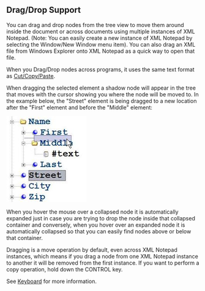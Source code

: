 
## Drag/Drop Support

You can drag and drop nodes from the tree view to move them around inside the document or across documents using multiple instances of XML Notepad. (Note: You can easily create a new instance of XML Notepad by selecting the Window/New Window menu item). You can also drag an XML file from Windows Explorer onto XML Notepad as a quick way to open that file.

When you Drag/Drop nodes across programs, it uses the same text format as [Cut/Copy/Paste](../clipboard/).

When dragging the selected element a shadow node will appear in the tree that moves with the cursor showing you where the node will be moved to.  In the example below, the "Street" element is being dragged to a new location after the "First" element and before the "Middle" element:

![DragDrop](../../assets/images/dragdrop.jpg)

When you hover the mouse over a collapsed node it is automatically expanded just in case you are trying to drop the node inside that collapsed container and conversely, when you hover over an expanded node it is automatically collapsed so that you can easily find nodes above or below that container.

Dragging is a move operation by default, even across XML Notepad instances, which means if you drag a node from one XML Notepad instance to another it will be removed from the first instance.  If you want to perform a copy operation, hold down the CONTROL key.

See [Keyboard](../keyboard/) for more information.